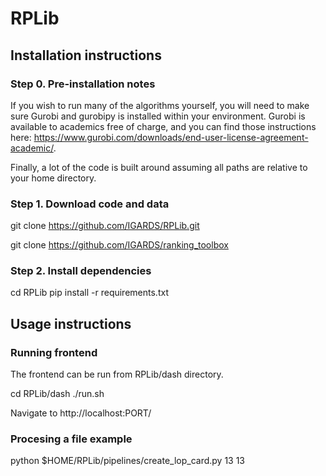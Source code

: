 # RPLib

## Installation instructions

### Step 0. Pre-installation notes
If you wish to run many of the algorithms yourself, you will need to make sure Gurobi and gurobipy is installed within your environment. Gurobi is available to academics free of charge, and you can find those instructions here: https://www.gurobi.com/downloads/end-user-license-agreement-academic/. 

Finally, a lot of the code is built around assuming all paths are relative to your home directory.

### Step 1. Download code and data
git clone https://github.com/IGARDS/RPLib.git

git clone https://github.com/IGARDS/ranking_toolbox

### Step 2. Install dependencies

cd RPLib
pip install -r requirements.txt

## Usage instructions

### Running frontend
The frontend can be run from RPLib/dash directory.

cd RPLib/dash
./run.sh <PORT>
  
Navigate to http://localhost:PORT/
  
### Procesing a file example
  
python $HOME/RPLib/pipelines/create_lop_card.py 13 13
